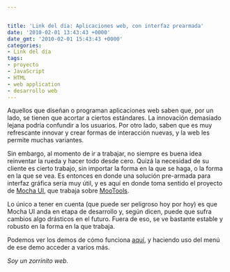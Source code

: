 ```yaml
---


title: 'Link del día: Aplicaciones web, con interfaz prearmada'
date: '2010-02-01 13:43:43 +0000'
date_gmt: '2010-02-01 15:43:43 +0000'
categories:
- Link del día
tags:
- proyecto
- JavaScript
- HTML
- web application
- desarrollo web
---
```



Aquellos que diseñan o programan aplicaciones web saben que, por un lado, se tienen que acortar a ciertos estándares. La innovación demasiado lejana podría confundir a los usuarios. Por otro lado, saben que es muy refrescante innovar y crear formas de interacción nuevas, y la web les permite muchas variantes.

Sin embargo, al momento de ir a trabajar, no siempre es buena idea reinventar la rueda y hacer todo desde cero. Quizá la necesidad de su cliente es cierto trabajo, sin importar la forma en la que se haga, o la forma en la que se vea. Es entonces en donde una solución pre-armada para interfaz gráfica sería muy útil, y es aquí en donde toma sentido el proyecto de [Mocha UI](http://www.mochaui.com/), que trabaja sobre [MooTools](http://mootools.net/).

Lo único a tener en cuenta (que puede ser peligroso hoy por hoy) es que Mocha UI anda en etapa de desarrollo y, según dicen, puede que sufra cambios algo drásticos en el futuro. Fuera de eso, se ve bastante estable y robusto en la forma en la que trabaja.

Podemos ver los demos de cómo funciona [aquí](http://mochaui.com/demo/), y haciendo uso del menú de ese demo acceder a varios más.

_Soy un zorrinito web._
